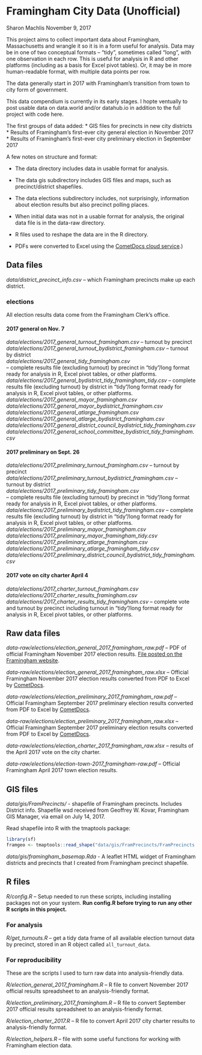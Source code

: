 Framingham City Data (Unofficial)
================
Sharon Machlis
November 9, 2017

This project aims to collect important data about Framingham,
Massachusetts and wrangle it so it is in a form useful for analysis.
Data may be in one of two conceptual formats – “tidy”, sometimes called
“long”, with one observation in each row. This is useful for analysis
in R and other platforms (including as a basis for Excel pivot tables).
Or, it may be in more human-readable format, with multiple data points
per row.

The data generally start in 2017 with Framingham’s transition from town
to city form of government.

This data compendium is currently in its early stages. I hopte ventually
to post usable data on data.world and/or datahub.io in addition to the
full project with code here.

The first groups of data added: \* GIS files for precincts in new city
districts \* Results of Framingham’s first-ever city general election in
November 2017 \* Results of Framingham’s first-ever city preliminary
election in September 2017

A few notes on structure and format:

  - The data directory includes data in usable format for analysis.

  - The data gis subdirectory includes GIS files and maps, such as
    precinct/district shapefiles.

  - The data elections subdirectory includes, not surprisingly,
    information about election results but also precinct polling places.

  - When initial data was not in a usable format for analysis, the
    original data file is in the data-raw directory.

  - R files used to reshape the data are in the R directory.

  - PDFs were converted to Excel using the [CometDocs cloud
    service](https://www.cometdocs.com/).)

## Data files

*data/district\_precinct\_info.csv* – which Framingham precincts make up
each district.

### elections

All election results data come from the Framingham Clerk’s office.

#### 2017 general on Nov. 7

*data/elections/2017\_general\_turnout\_framingham.csv* – turnout by
precinct <br />
*data/elections/2017\_general\_turnout\_bydistrict\_framingham.csv* –
turnout by district <br />
*data/elections/2017\_general\_tidy\_framingham.csv* <br /> – complete
results file (excluding turnout) by precinct in “tidy”/long format ready
for analysis in R, Excel pivot tables, or other platforms.
*data/elections/2017\_general\_bydistrict\_tidy\_framingham\_tidy.csv* –
complete results file (excluding turnout) by district in “tidy”/long
format ready for analysis in R, Excel pivot tables, or other
platforms.<br /> *data/elections/2017\_general\_mayor\_framingham.csv*
<br />
*data/elections/2017\_general\_mayor\_bydistrict\_framingham.csv*<br />
*data/elections/2017\_general\_atlarge\_framingham.csv* <br />
*data/elections/2017\_general\_atlarge\_bydistrict\_framingham.csv*
<br />
*data/elections/2017\_general\_district\_council\_bydistrict\_tidy\_framingham.csv*
<br />
*data/elections/2017\_general\_school\_committee\_bydistrict\_tidy\_framingham.csv*

#### 2017 preliminary on Sept. 26

*data/elections/2017\_preliminary\_turnout\_framingham.csv* – turnout by
precinct <br />
*data/elections/2017\_preliminary\_turnout\_bydistrict\_framingham.csv*
– turnout by district <br />
*data/elections/2017\_preliminary\_tidy\_framingham.csv* <br /> –
complete results file (excluding turnout) by precinct in “tidy”/long
format ready for analysis in R, Excel pivot tables, or other platforms.
*data/elections/2017\_preliminary\_bydistrict\_tidy\_framingham.csv* –
complete results file (excluding turnout) by district in “tidy”/long
format ready for analysis in R, Excel pivot tables, or other
platforms.<br />
*data/elections/2017\_preliminary\_mayor\_framingham.csv* <br />
*data/elections/2017\_preliminary\_mayor\_framingham\_tidy.csv* <br />
*data/elections/2017\_preliminary\_atlarge\_framingham.csv* <br />
*data/elections/2017\_preliminary\_atlarge\_framingham\_tidy.csv* <br />
*data/elections/2017\_preliminary\_district\_council\_bydistrict\_tidy\_framingham.csv*

#### 2017 vote on city charter April 4

*data/elections/2017\_charter\_turnout\_framingham.csv*<br />
*data/elections/2017\_charter\_results\_framingham.csv*<br />
*data/elections/2017\_charter\_results\_tidy\_framingham.csv* – complete
vote and turnout by precinct including turnout in “tidy”/long format
ready for analysis in R, Excel pivot tables, or other platforms.

## Raw data files

*data-raw/elections/election\_general\_2017\_framingham\_raw.pdf* – PDF
of official Framingham November 2017 election results. [File posted on
the Framingham
website](http://www.framinghamma.gov/DocumentCenter/View/28924).

*data-raw/elections/election\_general\_2017\_framingham\_raw.xlsx* –
Official Framingham November 2017 election results converted from PDF to
Excel by [CometDocs](https://www.cometdocs.com/).

*data-raw/elections/election\_preliminary\_2017\_framingham\_raw.pdf* –
Official Framingham September 2017 preliminary election results
converted from PDF to Excel by [CometDocs](https://www.cometdocs.com/).

*data-raw/elections/election\_preliminary\_2017\_framingham\_raw.xlsx* –
Official Framingham September 2017 preliminary election results
converted from PDF to Excel by [CometDocs](https://www.cometdocs.com/).

*data-raw/elections/election\_charter\_2017\_framingham\_raw.xlsx* –
results of the April 2017 vote on the city charter.

*data-raw/elections/election-town-2017\_framingham-raw.pdf* – Official
Framingham April 2017 town election results.

## GIS files

*data/gis/FramPrecincts/* - shapefile of Framingham precincts. Includes
District info. Shapefile wsd received from Geoffrey W. Kovar, Framingham
GIS Manager, via email on July 14, 2017.

Read shapefile into R with the tmaptools package:

``` r
library(sf)
framgeo <- tmaptools::read_shape("data/gis/FramPrecincts/FramPrecincts.shp", as.sf = TRUE)
```

*data/gis/framingham\_basemap.Rda* - A leaflet HTML widget of Framingham
districts and precincts that I created from Framingham precinct
shapefile.

## R files

*R/config.R* – Setup needed to run these scripts, including installing
packages not on your system. **Run config.R before trying to run any
other R scripts in this project.**

### For analysis

*R/get\_turnouts.R* – get a tidy data frame of all available election
turnout data by precinct, stored in an R object called
`all_turnout_data`.

### For reproducibility

These are the scripts I used to turn raw data into analysis-friendly
data.

*R/election\_general\_2017\_framingham.R* – R file to convert November
2017 official results spreadsheet to an analysis-friendly format.

*R/election\_preliminary\_2017\_framingham.R* – R file to convert
September 2017 official results spreadsheet to an analysis-friendly
format.

*R/election\_charter\_2017.R* – R file to convert April 2017 city
charter results to analysis-friendly format.

*R/election\_helpers.R* – file with some useful functions for working
with Framingham election data.
